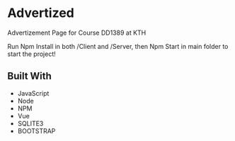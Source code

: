 <h1 align="left">Advertized</h1>

<p align="left">Advertizement Page for Course DD1389 at KTH</p>

<p align="left"> Run Npm Install in both /Client and /Server,
  then Npm Start in main folder to start the project!

## Built With

- JavaScript
- Node
- NPM
- Vue
- SQLITE3
- BOOTSTRAP


